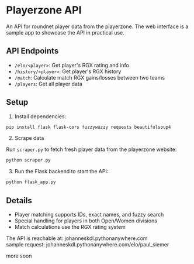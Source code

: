 # Playerzone API

An API for roundnet player data from the playerzone. The web interface is a sample app to showcase the API in practical use.

## API Endpoints

- `/elo/<player>`: Get player's RGX rating and info
- `/history/<player>`: Get player's RGX history
- `/match`: Calculate match RGX gains/losses between two teams
- `/players`: Get all player data

## Setup

1. Install dependencies:
```bash
pip install flask flask-cors fuzzywuzzy requests beautifulsoup4
```

2. Scrape data

Run `scraper.py` to fetch fresh player data from the playerzone website:
```bash
python scraper.py
```

3. Run the Flask backend to start the API:
```bash
python flask_app.py
```

## Details

- Player matching supports IDs, exact names, and fuzzy search
- Special handling for players in both Open/Women divisions
- Match calculations use the RGX rating system

The API is reachable at: johanneskdl.pythonanywhere.com
<br>sample request: johanneskdl.pythonanywhere.com/elo/paul_siemer

more soon

